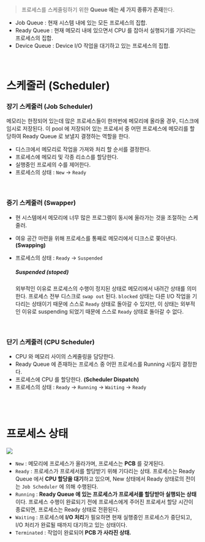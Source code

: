 > 프로세스를 스케줄링하기 위한 **Queue 에는 세 가지 종류가 존재**한다.

- Job Queue : 현재 시스템 내에 있는 모든 프로세스의 집합.
- Ready Queue : 현재 메모리 내에 있으면서 CPU 를 잡아서 실행되기를 기다리는 프로세스의 집합.
- Device Queue : Device I/O 작업을 대기하고 있는 프로세스의 집합.
<br><br><br>

# 스케줄러 (Scheduler)

### 장기 스케줄러 (Job Scheduler)
메모리는 한정되어 있는데 많은 프로세스들이 한꺼번에 메모리에 올라올 경우, 디스크에 임시로 저장된다. 이 pool 에 저장되어 있는 프로세서 중 어떤 프로세스에 메모리를 할당하여 Ready Queue 로 보낼지 결졍하는 역할을 한다.
- 디스크에서 메모리로 작업을 가져와 처리 할 순서를 결정한다.
- 프로세스에 메모리 및 각종 리소스를 할당한다.
- 실행중인 프로세의 수를 제어한다.
- 프로세스의 상태 : `New` -> `Ready`
<br><br><br>

### 중기 스케줄러 (Swapper)
- 현 시스템에서 메모리에 너무 많은 프로그램이 동시에 올라가는 것을 조절하는 스케줄러.
- 여유 공간 마련을 위해 프로세스를 통째로 메모리에서 디크스로 쫒아낸다. **(Swapping)**
- 프로세스의 상태 : `Ready` -> `Suspended`

    ##### Suspended (stoped)
    외부적인 이유로 프로세스의 수행이 정지된 상태로 메모리에서 내려간 상태를 의미한다. 프로세스 전부 디스크로 `swap out` 된다. `blocked` 상태는 다른 I/O 작업을 기다리는 상태이기 때문에 스스로 `Ready` 상태로 돌아갈 수 있지만, 이 상태는 외부적인 이유로 suspending 되었기 때문에 스스로 `Ready` 상태로 돌아갈 수 없다.
<br><br><br>

### 단기 스케줄러 (CPU Scheduler)
- CPU 와 메모리 사이의 스케줄링을 담당한다.
- Ready Queue 에 존재하는 프로세스 중 어떤 프로세스를 Running 시킬지 결정한다.
- 프로세스에 CPU 를 할당한다. **(Scheduler Dispatch)**
- 프로세스의 상태 : `Ready` -> `Running` -> `Waiting` -> `Ready`
<br><br><br><br>

# 프로세스 상태
![](https://images.velog.io/images/sangwoo24/post/4fff4466-689e-472a-88f6-cb16fa1213bb/%EC%8A%A4%ED%81%AC%EB%A6%B0%EC%83%B7%202021-05-16%20%EC%98%A4%EC%A0%84%2012.40.56.png)

- `New` : 메모리에 프로세스가 올라가며, 프로세스는 **PCB** 를 갖게된다.
- `Ready` : 프로세스가 프로세서를 할당받기 위해 기다리는 상태. 프로세스는 Ready Queue 에서 **CPU 할당을 대기**하고 있으며, New 상태에서 Ready 상태로의 전이는 `Job Scheduler` 에 의해 수행된다.
- `Running` : **Ready Queue 에 있는 프로세스가 프로세서를 할당받아 실행되는 상태**이다. 프로세스 수행이 완료되기 전에 프로세스에게 주어진 프로세서 할당 시간이 종료되면, 프로세스는 Ready 상태로 전환된다.
- `Waiting` : 프로세스에 **I/O 처리**가 필요하면 현재 실행중인 프로세스가 중단되고, I/O 처리가 완료될 때까지 대기하고 있는 상태이다.
- `Terminated` : 작업이 완료되어 **PCB 가 사라진 상태.**
